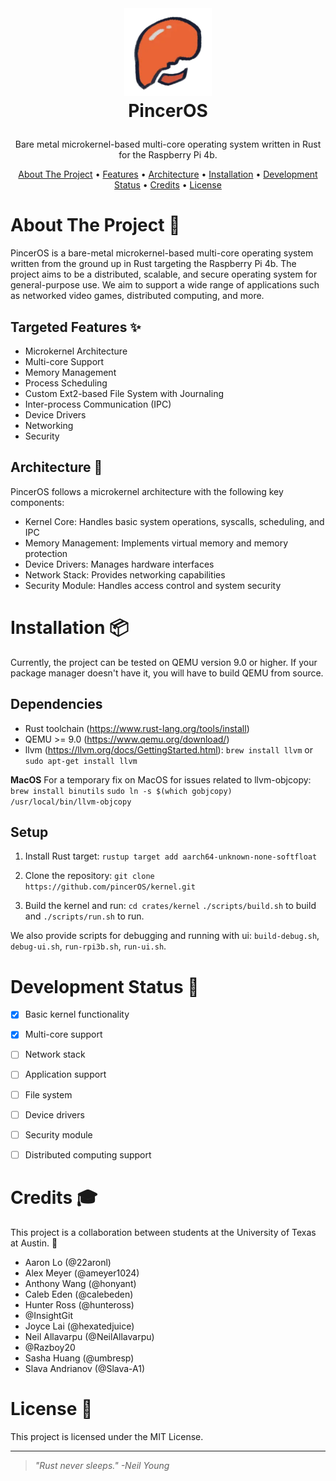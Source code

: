 <!-- LOGO -->
<br />
<h1>
<p align="center">
  <img src="/img/logo.png" alt="Logo" width="140" height="140">
  <br>PincerOS
</h1>
  <p align="center">
    Bare metal microkernel-based multi-core operating system written in Rust for the Raspberry Pi 4b.
    <br />
    </p>
</p>
<p align="center">
  <a href="#about-the-project-">About The Project</a> •
  <a href="#targeted-features-">Features</a> •
  <a href="#architecture-">Architecture</a> •
  <a href="#installation-">Installation</a> •
  <a href="#development-status-">Development Status</a> •
  <a href="#credits-">Credits</a> •
  <a href="#license-">License</a>
</p>  

<!--
<p align="center">
  add clip here when we have something cool to show
![screenshot](clip.gif)
</p>                                                                                                                             
                                                                                                                                                      

                                                                                                                                                      -->
# About The Project 🦀

PincerOS is a bare-metal microkernel-based multi-core operating system written from the ground up in Rust targeting the Raspberry Pi 4b. The project aims to be a distributed, scalable, and secure operating system for general-purpose use. We aim to support a wide range of applications such as networked video games, distributed computing, and more.

## Targeted Features ✨

- Microkernel Architecture
- Multi-core Support
- Memory Management
- Process Scheduling
- Custom Ext2-based File System with Journaling
- Inter-process Communication (IPC)
- Device Drivers
- Networking
- Security

## Architecture 📐
PincerOS follows a microkernel architecture with the following key components:

- Kernel Core: Handles basic system operations, syscalls, scheduling, and IPC
- Memory Management: Implements virtual memory and memory protection
- Device Drivers: Manages hardware interfaces
- Network Stack: Provides networking capabilities
- Security Module: Handles access control and system security

# Installation 📦
Currently, the project can be tested on QEMU version 9.0 or higher. If your package manager doesn't have it, you will have to build QEMU from source.

## Dependencies
- Rust toolchain (https://www.rust-lang.org/tools/install)
- QEMU >= 9.0 (https://www.qemu.org/download/)
- llvm (https://llvm.org/docs/GettingStarted.html):
```brew install llvm``` or ```sudo apt-get install llvm```

**MacOS**
For a temporary fix on MacOS for issues related to llvm-objcopy:
```brew install binutils```
```sudo ln -s $(which gobjcopy) /usr/local/bin/llvm-objcopy```

## Setup
1. Install Rust target:
```rustup target add aarch64-unknown-none-softfloat```

2. Clone the repository:
```git clone https://github.com/pincerOS/kernel.git```

3. Build the kernel and run:
```cd crates/kernel```
```./scripts/build.sh``` to build and
```./scripts/run.sh``` to run.

We also provide scripts for debugging and running with ui:
`build-debug.sh`, `debug-ui.sh`, `run-rpi3b.sh`, `run-ui.sh`.


# Development Status 🚧

- [x] Basic kernel functionality
- [x] Multi-core support
- [ ] Network stack
- [ ] Application support
- [ ] File system
- [ ] Device drivers
- [ ] Security module
- [ ] Distributed computing support


# Credits 🎓
This project is a collaboration between students at the University of Texas at Austin. 🤘

- Aaron Lo (@22aronl)
- Alex Meyer (@ameyer1024)
- Anthony Wang (@honyant)
- Caleb Eden (@calebeden)
- Hunter Ross (@hunteross)
- @InsightGit
- Joyce Lai (@hexatedjuice)
- Neil Allavarpu (@NeilAllavarpu)
- @Razboy20
- Sasha Huang (@umbresp)
- Slava Andrianov (@Slava-A1)

# License 📝

This project is licensed under the MIT License.

---

> _"Rust never sleeps." -Neil Young_
